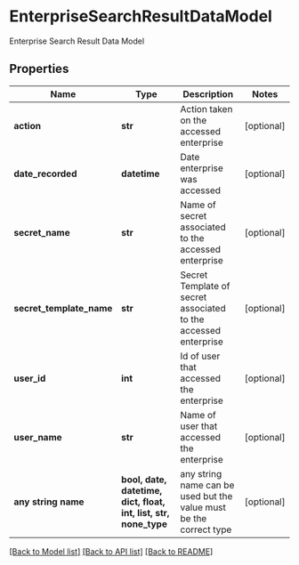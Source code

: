 # EnterpriseSearchResultDataModel

Enterprise Search Result Data Model

## Properties
Name | Type | Description | Notes
------------ | ------------- | ------------- | -------------
**action** | **str** | Action taken on the accessed enterprise | [optional] 
**date_recorded** | **datetime** | Date enterprise was accessed | [optional] 
**secret_name** | **str** | Name of secret associated to the accessed enterprise | [optional] 
**secret_template_name** | **str** | Secret Template of secret associated to the accessed enterprise | [optional] 
**user_id** | **int** | Id of user that accessed the enterprise | [optional] 
**user_name** | **str** | Name of user that accessed the enterprise | [optional] 
**any string name** | **bool, date, datetime, dict, float, int, list, str, none_type** | any string name can be used but the value must be the correct type | [optional]

[[Back to Model list]](../README.md#documentation-for-models) [[Back to API list]](../README.md#documentation-for-api-endpoints) [[Back to README]](../README.md)


